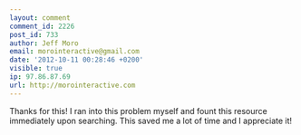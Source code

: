 ```yaml
---
layout: comment
comment_id: 2226
post_id: 733
author: Jeff Moro
email: morointeractive@gmail.com
date: '2012-10-11 00:28:46 +0200'
visible: true
ip: 97.86.87.69
url: http://morointeractive.com
---
```

Thanks for this! I ran into this problem myself and fount this resource immediately upon searching. This saved me a lot of time and I appreciate it!
